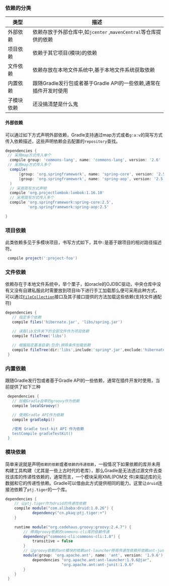### 依赖的分类
| 类型 | 描述 |
| --- | --- |
| 外部依赖 | 依赖存放于外部仓库中,如`jcenter` ,`mavenCentral`等仓库提供的依赖|
| 项目依赖 | 依赖于其它项目(模块)的依赖|
| 文件依赖 | 依赖存放在本地文件系统中,基于本地文件系统获取依赖|
| 内置依赖 | 跟随Gradle发行包或者基于Gradle API的一些依赖,通常在插件开发时使用 |
|子模块依赖| 还没搞清楚是什么鬼 |
  
#### 外部依赖

可以通过如下方式声明外部依赖，Gradle支持通过map方式或者`g:a:v`的简写方式传入依赖描述，这些声明依赖会去配置的`repository`查找。
```groovy
dependencies {
 // 采用map方式传入单个
  compile group: 'commons-lang', name: 'commons-lang', version: '2.6'
 // 采用map方式传入多个
  compile(
      [group: 'org.springframework', name: 'spring-core', version: '2.5'],
      [group: 'org.springframework', name: 'spring-aop', version: '2.5']
  )
  // 采用简写方式声明
  compile 'org.projectlombok:lombok:1.16.10' 
  // 采用简写方式传入多个 
  compile 'org.springframework:spring-core:2.5',
          'org.springframework:spring-aop:2.5'
 
}
```
### 项目依赖
此类依赖多见于多模块项目，书写方式如下，其中`:`是基于跟项目的相对路径描述符。
```groovy
 compile project(':project-foo')
```
### 文件依赖
依赖存在于本地文件系统中，举个栗子，如oracle的OJDBC驱动，中央仓库中没有又没有自建私服此时需要放到项目lib下进行手工加载那么便可采用此种方式，可以通过[`FileCollection`](https://docs.gradle.org/current/javadoc/org/gradle/api/file/FileCollection.html)接口及其子接口提供的方法加载这些依赖(支持文件通配符)
```groovy
dependencies {
   // 指定多个依赖
   compile files('hibernate.jar', 'libs/spring.jar')

   // 读取lib文件夹下的全部文件作为项目依赖
   compile fileTree('libs')
   
   // 根据指定基准目录\包含\排除条件加载依赖
   compile fileTree(dir:'libs',include:'spring*.jar',exclude:'hibernate*.jar')
 }
```
### 内置依赖
跟随Gradle发行包或者基于Gradle API的一些依赖，通常在插件开发时使用，当前提供了如下三种
```groovy
 dependencies {
   // 加载Gradle自带的groovy作为依赖
   compile localGroovy()

   // 使用Gradle API作为依赖
   compile gradleApi()

   /使用 Gradle test-kit API 作为依赖
   testCompile gradleTestKit()
 }
```
### 模块依赖
简单来说就是声明`依赖的依赖`或者`依赖的传递依赖`，一般情况下如果依赖的库并未用构建工具构建（尤其是一些上古时代的老库），那么Gradle是无法透过源文件去查找该库的传递性依赖的，通常而言，一个模块采用XML(POM文 件)来描述库的元数据和它的传递性依赖。Gradle可以借由此方式提供相同的能力。这里让`druid`连接池依赖了`ptj.tiger`的一个库。
```groovy
dependencies {
	// 让ptj.tiger作为druid的传递性依赖
	compile module("com.alibaba:druid:1.0.26") {
    		dependency("cn.pkaq:ptj.tiger:+")
    }
    
    runtime module("org.codehaus.groovy:groovy:2.4.7") {
    	// 停用groovy依赖的commons-cli库的依赖传递
        dependency("commons-cli:commons-cli:1.0") {
            transitive = false
        }
        // 让groovy依赖的ant模块的依赖ant-launcher停用传递性依赖并依赖ant-junit..........
        module(group: 'org.apache.ant', name: 'ant', version: '1.9.6') {
            dependencies "org.apache.ant:ant-launcher:1.9.6@jar",
                         "org.apache.ant:ant-junit:1.9.6"
        }
    }
 }
```
